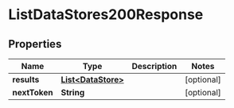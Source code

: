 

# ListDataStores200Response


## Properties

| Name | Type | Description | Notes |
|------------ | ------------- | ------------- | -------------|
|**results** | [**List&lt;DataStore&gt;**](DataStore.md) |  |  [optional] |
|**nextToken** | **String** |  |  [optional] |



